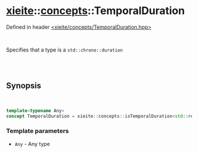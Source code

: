 # [xieite](../../README.md)::[concepts](../concepts.md)::TemporalDuration
Defined in header [<xieite/concepts/TemporalDuration.hpp>](../../include/xieite/concepts/TemporalDuration.hpp)

<br/>

Specifies that a type is a `std::chrono::duration`

<br/><br/>

## Synopsis

<br/>

```cpp
template<typename Any>
concept TemporalDuration = xieite::concepts::isTemporalDuration<std::remove_cv_t<Any>>;
```
### Template parameters
- `Any` - Any type